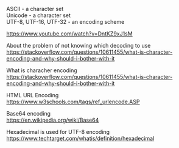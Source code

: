 ASCII - a character set \
Unicode - a character set \
UTF-8, UTF-16, UTF-32 - an encoding scheme

https://www.youtube.com/watch?v=DntKZ9xJ1sM

About the problem of not knowing which decoding to use \
https://stackoverflow.com/questions/10611455/what-is-character-encoding-and-why-should-i-bother-with-it

What is characher encoding \
https://stackoverflow.com/questions/10611455/what-is-character-encoding-and-why-should-i-bother-with-it

HTML URL Encoding \
https://www.w3schools.com/tags/ref_urlencode.ASP

Base64 encoding \
https://en.wikipedia.org/wiki/Base64

Hexadecimal is used for UTF-8 encoding \
https://www.techtarget.com/whatis/definition/hexadecimal
